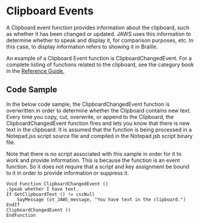 # Clipboard Events

A Clipboard event function provides information about the clipboard,
such as whether it has been changed or updated. JAWS uses this
information to determine whether to speak and display it, for comparison
purposes, etc. In this case, to display information refers to showing it
in Braille.

An example of a Clipboard Event function is ClipboardChangedEvent. For a
complete listing of functions related to the clipboard, see the category
book in the [Reference Guide.](../Reference_Guide.html)

## Code Sample

In the below code sample, the ClipboardChangedEvent function is
overwritten in order to determine whether the Clipboard contains new
text. Every time you copy, cut, overwrite, or append to the Clipboard,
the ClipboardChangedEvent function fires and lets you know that there is
new text in the clipboard. It is assumed that the function is being
processed in a Notepad.jss script source file and compiled in the
Notepad.jsb script binary file.

Note that there is no script associated with this sample in order for it
to work and provide information. This is because the function is an
event function. So it does not require that a script and key assignment
be bound to it in order to provide information or suppress it.

    Void Function ClipboardChangedEvent ()
    ;Speak whether I have text.
    If GetClipboardText () != cscNull
        SayMessage (ot_JAWS_message, "You have text in the clipboard.")
    EndIf
    ClipboardChangedEvent ()
    EndFunction
